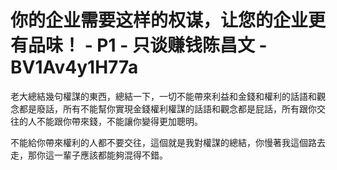 # 你的企业需要这样的权谋，让您的企业更有品味！ - P1 - 只谈赚钱陈昌文 - BV1Av4y1H77a

老大總結幾句權謀的東西，總結一下，一切不能帶來利益和金錢和權利的話語和觀念都是廢話，所有不能幫你實現金錢權利權謀的話語和觀念都是屁話，所有跟你交往的人不能跟你帶來錢，不能讓你變得更加聰明。

不能給你帶來權利的人都不要交往，這個就是我對權謀的總結，你慢著我這個路去走，那你這一輩子應該都能夠混得不錯。

